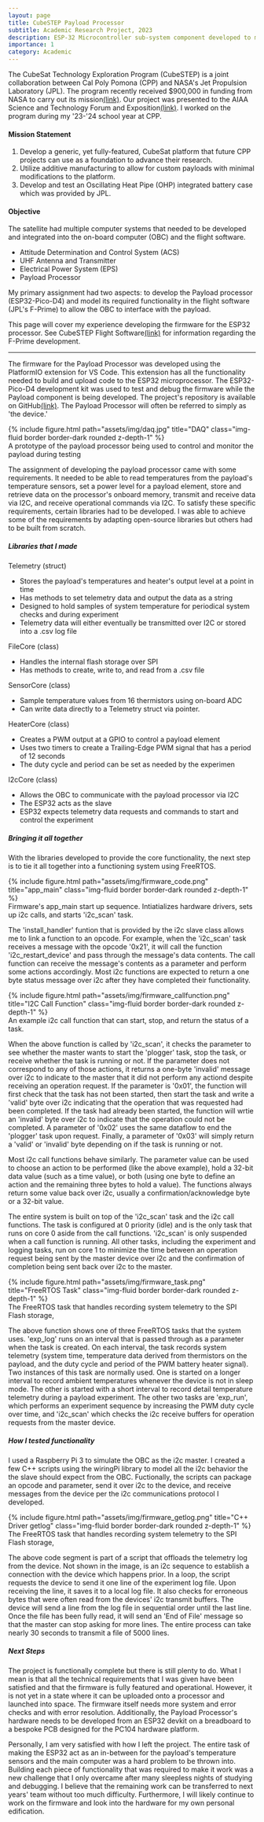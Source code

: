 ```yaml
---
layout: page
title: CubeSTEP Payload Processor
subtitle: Academic Research Project, 2023
description: ESP-32 Microcontroller sub-system component developed to manage the payload of the CubeSTEP satellite. This project included hardware, firmware, and driver development.
importance: 1
category: Academic
---
```

The CubeSat Technology Exploration Program (CubeSTEP) is a joint collaboration between Cal Poly Pomona (CPP) and NASA's Jet Propulsion Laboratory (JPL). The program recently received $900,000 in funding from NASA to carry out its mission[(link)](https://polycentric.cpp.edu/2023/08/nasa-awards-900k-to-cpp-space-defense-tech-and-security-news/). Our project was presented to the AIAA Science and Technology Forum and Exposition[(link)](https://arc.aiaa.org/doi/10.2514/6.2023-1879). I worked on the program during my '23-'24 school year at CPP.

#### Mission Statement

1. Develop a generic, yet fully-featured, CubeSat platform that future CPP projects can use as a foundation to advance their research.
2. Utilize additive manufacturing to allow for custom payloads with minimal modifications to the platform.
3. Develop and test an Oscillating Heat Pipe (OHP) integrated battery case which was provided by JPL.

#### Objective

The satellite had multiple computer systems that needed to be developed and integrated into the on-board computer (OBC) and the flight software.

* Attitude Determination and Control System (ACS)
* UHF Antenna and Transmitter
* Electrical Power System (EPS)
* Payload Processor

My primary assignment had two aspects: to develop the Payload processor (ESP32-Pico-D4) and model its required functionality in the flight software (JPL's F-Prime) to allow the OBC to interface with the payload.

This page will cover my experience developing the firmware for the ESP32 processor. See CubeSTEP Flight Software[(link)](/projects/CubeSTEP-Fprime) for information regarding the F-Prime development.

---

The firmware for the Payload Processor was developed using the PlatformIO extension for VS Code. This extension has all the functionality needed to build and upload code to the ESP32 microprocessor. The ESP32-Pico-D4 development kit was used to test and debug the firmware while the Payload component is being developed. The project's repository is available on GitHub[(link)](https://github.com/23navin/esp32-payload-development). The Payload Processor will often be referred to simply as 'the device.'

<div class="row">
    <div class="col-sm mt-3 mt-md-0">
            {% include figure.html path="assets/img/daq.jpg" title="DAQ" class="img-fluid border border-dark rounded z-depth-1" %}
        <div class="caption">
            A prototype of the payload processor being used to control and monitor the payload during testing
        </div>
    </div>
</div>

The assignment of developing the payload processor came with some requirements. It needed to be able to read temperatures from the payload's temperature sensors, set a power level for a payload element, store and retrieve data on the processor's onboard memory, transmit and receive data via I2C, and receive operational commands via I2C. To satisfy these specific requirements, certain libraries had to be developed. I was able to achieve some of the requirements by adapting open-source libraries but others had to be built from scratch.

##### Libraries that I made

Telemetry (struct)

* Stores the payload's temperatures and heater's output level at a point in time
* Has methods to set telemetry data and output the data as a string
* Designed to hold samples of system temperature for periodical system checks and during experiment
* Telemetry data will either eventually be transmitted over I2C or stored into a .csv log file

FileCore (class)

* Handles the internal flash storage over SPI
* Has methods to create, write to, and read from a .csv file

SensorCore (class)

* Sample temperature values from 16 thermistors using on-board ADC
* Can write data directly to a Telemetry struct via pointer.

HeaterCore (class)

* Creates a PWM output at a GPIO to control a payload element
* Uses two timers to create a Trailing-Edge PWM signal that has a period of 12 seconds
* The duty cycle and period can be set as needed by the experimen

I2cCore (class)

* Allows the OBC to communicate with the payload processor via I2C
* The ESP32 acts as the slave
* ESP32 expects telemetry data requests and commands to start and control the experiment

##### Bringing it all together

With the libraries developed to provide the core functionality, the next step is to tie it all together into a functioning system using FreeRTOS. 

<div class="row">
    <div class="col-sm mt-3 mt-md-0">
            {% include figure.html path="assets/img/firmware_code.png" title="app_main" class="img-fluid border border-dark rounded z-depth-1" %}
        <div class="caption">
            Firmware's app_main start up sequence. Intiatializes hardware drivers, sets up i2c calls, and starts 'i2c_scan' task.
        </div>
    </div>
</div>

The 'install_handler' funtion that is provided by the i2c slave class allows me to link a function to an opcode. For example, when the 'i2c_scan' task receives a message with the opcode '0x21', it will call the function 'i2c_restart_device' and pass through the message's data contents. The call function can receive the message's contents as a parameter and perform some actions accordingly. Most i2c functions are expected to return a one byte status message over i2c after they have completed their functionality.

<div class="row">
    <div class="col-sm mt-3 mt-md-0">
            {% include figure.html path="assets/img/firmware_callfunction.png" title="I2C Call Function" class="img-fluid border border-dark rounded z-depth-1" %}
        <div class="caption">
            An example i2c call function that can start, stop, and return the status of a task.
        </div>
    </div>
</div>

When the above function is called by 'i2c_scan', it checks the parameter to see whether the master wants to start the 'plogger' task, stop the task, or receive whether the task is running or not. If the parameter does not correspond to any of those actions, it returns a one-byte 'invalid' message over i2c to indicate to the master that it did not perform any actiond despite receiving an operation request. If the parameter is '0x01', the function will first check that the task has not been started, then start the task and write a 'valid' byte over i2c indicating that the operation that was requested had been completed. If the task had already been started, the function will wrtie an 'invalid' byte over i2c to indicate that the operation could not be completed. A parameter of '0x02' uses the same dataflow to end the 'plogger' task upon request. Finally, a parameter of '0x03' will simply return a 'valid' or 'invalid' byte depending on if the task is running or not.

Most i2c call functions behave similarly. The parameter value can be used to choose an action to be performed (like the above example), hold a 32-bit data value (such as a time value), or both (using one byte to define an action and the remaining three bytes to hold a value). The functions always return some value back over i2c, usually a confirmation/acknowledge byte or a 32-bit value.

The entire system is built on top of the 'i2c_scan' task and the i2c call functions. The task is configured at 0 priority (idle) and is the only task that runs on core 0 aside from the call functions. 'i2c_scan' is only suspended when a call function is running. All other tasks, including the experiment and logging tasks, run on core 1 to minimize the time between an operation request being sent by the master device over i2c and the confirmation of completion being sent back over i2c to the master.

<div class="row">
    <div class="col-sm mt-3 mt-md-0">
            {% include figure.html path="assets/img/firmware_task.png" title="FreeRTOS Task" class="img-fluid border border-dark rounded z-depth-1" %}
        <div class="caption">
            The FreeRTOS task that handles recording system telemetry to the SPI Flash storage,
        </div>
    </div>
</div>

The above function shows one of three FreeRTOS tasks that the system uses. 'exp_log' runs on an interval that is passed through as a parameter when the task is created. On each interval, the task records system telemetry (system time, temperature data derived from thermistors on the payload, and the duty cycle and period of the PWM battery heater signal). Two instances of this task are normally used. One is started on a longer interval to record ambient temperatures whenever the device is not in sleep mode. The other is started with a short interval to record detail temperature telemetry during a payload experiment. The other two tasks are 'exp_run', which performs an experiment sequence by increasing the PWM duty cycle over time, and 'i2c_scan' which checks the i2c receive buffers for operation requests from the master device.

##### How I tested functionality

I used a Raspberry Pi 3 to simulate the OBC as the i2c master. I created a few C++ scripts using the wiringPi library to model all the i2c behavior the the slave should expect from the OBC. Fuctionally, the scripts can package an opcode and parameter, send it over i2c to the device, and receive messages from the device per the i2c communications protocol I developed.

<div class="row">
    <div class="col-sm mt-3 mt-md-0">
            {% include figure.html path="assets/img/firmware_getlog.png" title="C++ Driver getlog" class="img-fluid border border-dark rounded z-depth-1" %}
        <div class="caption">
            The FreeRTOS task that handles recording system telemetry to the SPI Flash storage,
        </div>
    </div>
</div>

The above code segment is part of a script that offloads the telemetry log from the device. Not shown in the image, is an i2c sequence to establish a connection with the device which happens prior. In a loop, the script requests the device to send it one line of the experiment log file. Upon receiving the line, it saves it to a local log file. It also checks for erroneous bytes that were often read from the devices' i2c transmit buffers. The device will send a line from the log file in sequential order until the last line. Once the file has been fully read, it will send an 'End of File' message so that the master can stop asking for more lines. The entire process can take nearly 30 seconds to transmit a file of 5000 lines.

##### Next Steps

The project is functionally complete but there is still plenty to do. What I mean is that all the technical requirements that I was given have been satisfied and that the firmware is fully featured and operational. However, it is not yet in a state where it can be uploaded onto a processor and launched into space. The firmware itself needs more system and error checks and with error resolution. Additionally, the Payload Processor's hardware needs to be developed from an ESP32 devkit on a breadboard to a bespoke PCB designed for the PC104 hardware platform.

Personally, I am very satisfied with how I left the project. The entire task of making the ESP32 act as an in-between for the payload's temperature sensors and the main computer was a hard problem to be thrown into. Building each piece of functionality that was required to make it work was a new challenge that I only overcame after many sleepless nights of studying and debugging. I believe that the remaining work can be transferred to next years' team without too much difficulty. Furthermore, I will likely continue to work on the firmware and look into the hardware for my own personal edification.
